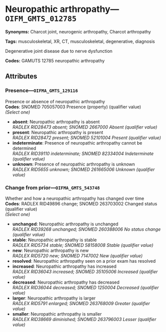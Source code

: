 # Neuropathic arthropathy—`OIFM_GMTS_012785`

**Synonyms:** Charcot joint, neurogenic arthropathy, Charcot arthropathy

**Tags:** musculoskeletal, XR, CT, musculoskeletal, degenerative, diagnosis

Degenerative joint disease due to nerve dysfunction

**Codes:** GAMUTS 12785 neuropathic arthropathy

## Attributes

### Presence—`OIFMA_GMTS_129116`

Presence or absence of neuropathic arthropathy  
**Codes**: SNOMED 705057003 Presence (property) (qualifier value)  
*(Select one)*

- **absent**: Neuropathic arthropathy is absent  
_RADLEX RID28473 absent; SNOMED 2667000 Absent (qualifier value)_
- **present**: Neuropathic arthropathy is present  
_RADLEX RID28472 present; SNOMED 52101004 Present (qualifier value)_
- **indeterminate**: Presence of neuropathic arthropathy cannot be determined  
_RADLEX RID39110 indeterminate; SNOMED 82334004 Indeterminate (qualifier value)_
- **unknown**: Presence of neuropathic arthropathy is unknown  
_RADLEX RID5655 unknown; SNOMED 261665006 Unknown (qualifier value)_

### Change from prior—`OIFMA_GMTS_543748`

Whether and how a neuropathic arthropathy has changed over time  
**Codes**: RADLEX RID49896 change; SNOMED 263703002 Changed status (qualifier value)  
*(Select one)*

- **unchanged**: Neuropathic arthropathy is unchanged  
_RADLEX RID39268 unchanged; SNOMED 260388006 No status change (qualifier value)_
- **stable**: Neuropathic arthropathy is stable  
_RADLEX RID5734 stable; SNOMED 58158008 Stable (qualifier value)_
- **new**: Neuropathic arthropathy is new  
_RADLEX RID5720 new; SNOMED 7147002 New (qualifier value)_
- **resolved**: Neuropathic arthropathy seen on a prior exam has resolved  
- **increased**: Neuropathic arthropathy has increased  
_RADLEX RID36043 increased; SNOMED 35105006 Increased (qualifier value)_
- **decreased**: Neuropathic arthropathy has decreased  
_RADLEX RID36044 decreased; SNOMED 1250004 Decreased (qualifier value)_
- **larger**: Neuropathic arthropathy is larger  
_RADLEX RID5791 enlarged; SNOMED 263768009 Greater (qualifier value)_
- **smaller**: Neuropathic arthropathy is smaller  
_RADLEX RID38669 diminished; SNOMED 263796003 Lesser (qualifier value)_